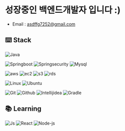 # 성장중인 백엔드개발자 입니다 :)

* Email : asdffg7252@gmail.com

## ⌨️ Stack
![Java](https://img.shields.io/badge/Java-007396?style=for-the-badge&logo=Java&logoColor=white) 

![Springboot](https://img.shields.io/badge/springboot-6DB33F?style=for-the-badge&logo=springboot&logoColor=white) ![Springsecurity](https://img.shields.io/badge/springsecurity-6DB33F?style=for-the-badge&logo=springsecurity&logoColor=white) ![Mysql](https://img.shields.io/badge/mysql-4479A1?style=for-the-badge&logo=mysql&logoColor=white)

![aws](https://img.shields.io/badge/AWS-232F3E?style=for-the-badge&logo=AmazonAWS&logoColor=FF9900) ![ec2](https://img.shields.io/badge/EC2-FF9900?style=for-the-badge&logo=AmazonEC2&logoColor=black) ![s3](https://img.shields.io/badge/S3-569A31?style=for-the-badge&logo=AmazonS3&logoColor=black) ![rds](https://img.shields.io/badge/RDS-0078D2?style=for-the-badge&logo=AmazonRDS&logoColor=black)

![Linux](https://img.shields.io/badge/linux-FCC624?style=for-the-badge&logo=linux&logoColor=white) ![Ubuntu](https://img.shields.io/badge/ubuntu-E95420?style=for-the-badge&logo=ubuntu&logoColor=white)

![Git](https://img.shields.io/badge/git-F05032?style=for-the-badge&logo=git&logoColor=white) ![Github](https://img.shields.io/badge/github-181717?style=for-the-badge&logo=github&logoColor=white) ![Intellijidea](https://img.shields.io/badge/intellijidea-000000?style=for-the-badge&logo=intellijidea&logoColor=white) ![Gradle](https://img.shields.io/badge/gradle-02303A?style=for-the-badge&logo=gradle&logoColor=white)

## 📚 Learning
![Js](https://img.shields.io/badge/JavaScript-F7DF1E?style=for-the-badge&logo=JavaScript&logoColor=black) ![React](https://img.shields.io/badge/React-61DAFB?style=for-the-badge&logo=React&logoColor=black) ![Node-js](https://img.shields.io/badge/Node%20Js-339933?style=for-the-badge&logo=Node.Js&logoColor=black)

<!--
**dooyong2/dooyong2** is a ✨ _special_ ✨ repository because its `README.md` (this file) appears on your GitHub profile.

Here are some ideas to get you started:

- 🔭 I’m currently working on ...
- 🌱 I’m currently learning ...
- 👯 I’m looking to collaborate on ...
- 🤔 I’m looking for help with ...
- 💬 Ask me about ...
- 📫 How to reach me: ...
- 😄 Pronouns: ...
- ⚡ Fun fact: ...
-->
